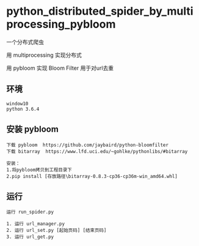 # python_distributed_spider_by_multiprocessing_pybloom

一个分布式爬虫

用 multiprocessing 实现分布式

用 pybloom 实现 Bloom Filter  用于对url去重

## 环境

```
window10
python 3.6.4
```

## 安装 pybloom

```
下载 pybloom  https://github.com/jaybaird/python-bloomfilter
下载 bitarray  https://www.lfd.uci.edu/~gohlke/pythonlibs/#bitarray

安装：
1.将pybloom拷贝到工程目录下
2.pip install [存放路径\bitarray-0.8.3-cp36-cp36m-win_amd64.whl]
```

## 运行

```
运行 run_spider.py
```

```
1. 运行 url_manager.py
2. 运行 url_set.py [起始页码] [结束页码]
3. 运行 url_get.py
```

